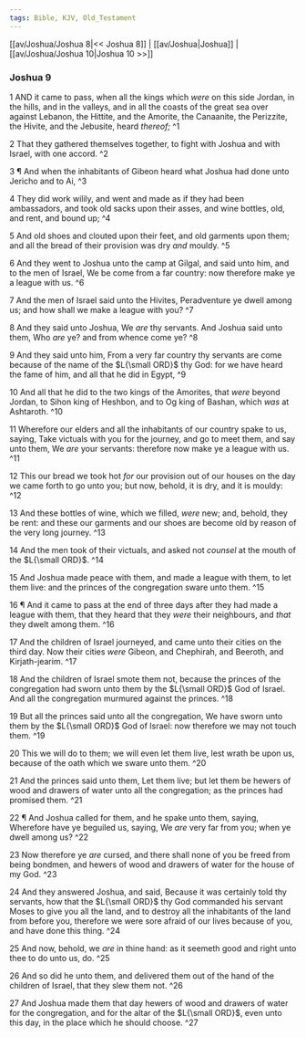 ```yaml
---
tags: Bible, KJV, Old_Testament
---
```


[[av/Joshua/Joshua 8|<< Joshua 8]] | [[av/Joshua|Joshua]] | [[av/Joshua/Joshua 10|Joshua 10 >>]]

### Joshua 9

1 AND it came to pass, when all the kings which _were_ on this side Jordan, in the hills, and in the valleys, and in all the coasts of the great sea over against Lebanon, the Hittite, and the Amorite, the Canaanite, the Perizzite, the Hivite, and the Jebusite, heard _thereof;_ ^1

2 That they gathered themselves together, to fight with Joshua and with Israel, with one accord. ^2

3 ¶ And when the inhabitants of Gibeon heard what Joshua had done unto Jericho and to Ai, ^3

4 They did work wilily, and went and made as if they had been ambassadors, and took old sacks upon their asses, and wine bottles, old, and rent, and bound up; ^4

5 And old shoes and clouted upon their feet, and old garments upon them; and all the bread of their provision was dry _and_ mouldy. ^5

6 And they went to Joshua unto the camp at Gilgal, and said unto him, and to the men of Israel, We be come from a far country: now therefore make ye a league with us. ^6

7 And the men of Israel said unto the Hivites, Peradventure ye dwell among us; and how shall we make a league with you? ^7

8 And they said unto Joshua, We _are_ thy servants. And Joshua said unto them, Who _are_ ye? and from whence come ye? ^8

9 And they said unto him, From a very far country thy servants are come because of the name of the $L{\small ORD}$ thy God: for we have heard the fame of him, and all that he did in Egypt, ^9

10 And all that he did to the two kings of the Amorites, that _were_ beyond Jordan, to Sihon king of Heshbon, and to Og king of Bashan, which _was_ at Ashtaroth. ^10

11 Wherefore our elders and all the inhabitants of our country spake to us, saying, Take victuals with you for the journey, and go to meet them, and say unto them, We _are_ your servants: therefore now make ye a league with us. ^11

12 This our bread we took hot _for_ our provision out of our houses on the day we came forth to go unto you; but now, behold, it is dry, and it is mouldy: ^12

13 And these bottles of wine, which we filled, _were_ new; and, behold, they be rent: and these our garments and our shoes are become old by reason of the very long journey. ^13

14 And the men took of their victuals, and asked not _counsel_ at the mouth of the $L{\small ORD}$. ^14

15 And Joshua made peace with them, and made a league with them, to let them live: and the princes of the congregation sware unto them. ^15

16 ¶ And it came to pass at the end of three days after they had made a league with them, that they heard that they _were_ their neighbours, and _that_ they dwelt among them. ^16

17 And the children of Israel journeyed, and came unto their cities on the third day. Now their cities _were_ Gibeon, and Chephirah, and Beeroth, and Kirjath-jearim. ^17

18 And the children of Israel smote them not, because the princes of the congregation had sworn unto them by the $L{\small ORD}$ God of Israel. And all the congregation murmured against the princes. ^18

19 But all the princes said unto all the congregation, We have sworn unto them by the $L{\small ORD}$ God of Israel: now therefore we may not touch them. ^19

20 This we will do to them; we will even let them live, lest wrath be upon us, because of the oath which we sware unto them. ^20

21 And the princes said unto them, Let them live; but let them be hewers of wood and drawers of water unto all the congregation; as the princes had promised them. ^21

22 ¶ And Joshua called for them, and he spake unto them, saying, Wherefore have ye beguiled us, saying, We _are_ very far from you; when ye dwell among us? ^22

23 Now therefore ye _are_ cursed, and there shall none of you be freed from being bondmen, and hewers of wood and drawers of water for the house of my God. ^23

24 And they answered Joshua, and said, Because it was certainly told thy servants, how that the $L{\small ORD}$ thy God commanded his servant Moses to give you all the land, and to destroy all the inhabitants of the land from before you, therefore we were sore afraid of our lives because of you, and have done this thing. ^24

25 And now, behold, we _are_ in thine hand: as it seemeth good and right unto thee to do unto us, do. ^25

26 And so did he unto them, and delivered them out of the hand of the children of Israel, that they slew them not. ^26

27 And Joshua made them that day hewers of wood and drawers of water for the congregation, and for the altar of the $L{\small ORD}$, even unto this day, in the place which he should choose. ^27
